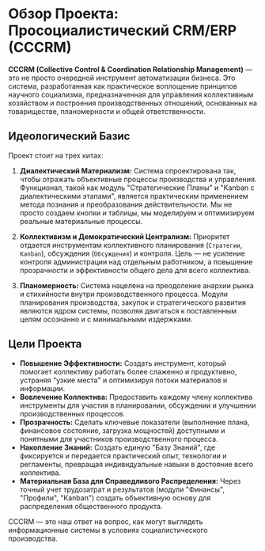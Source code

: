 # Обзор Проекта: Просоциалистический CRM/ERP (CCCRM)

**CCCRM (Collective Control & Coordination Relationship Management)** — это не просто очередной инструмент автоматизации бизнеса. Это система, разработанная как практическое воплощение принципов научного социализма, предназначенная для управления коллективным хозяйством и построения производственных отношений, основанных на товариществе, планомерности и общей ответственности.

## Идеологический Базис

Проект стоит на трех китах:

1.  **Диалектический Материализм:** Система спроектирована так, чтобы отражать объективные процессы производства и управления. Функционал, такой как модуль "Стратегические Планы" и "Kanban с диалектическими этапами", является практическим применением метода познания и преобразования действительности. Мы не просто создаем кнопки и таблицы, мы моделируем и оптимизируем реальные материальные процессы.

2.  **Коллективизм и Демократический Централизм:** Приоритет отдается инструментам коллективного планирования (`Стратегии`, `Kanban`), обсуждения (`Обсуждения`) и контроля. Цель — не усиление контроля администрации над отдельным работником, а повышение прозрачности и эффективности общего дела для всего коллектива.

3.  **Планомерность:** Система нацелена на преодоление анархии рынка и стихийности внутри производственного процесса. Модули планирования производства, закупок и стратегического развития являются ядром системы, позволяя двигаться к поставленным целям осознанно и с минимальными издержками.

## Цели Проекта

*   **Повышение Эффективности:** Создать инструмент, который помогает коллективу работать более слаженно и продуктивно, устраняя "узкие места" и оптимизируя потоки материалов и информации.
*   **Вовлечение Коллектива:** Предоставить каждому члену коллектива инструменты для участия в планировании, обсуждении и улучшении производственных процессов.
*   **Прозрачность:** Сделать ключевые показатели (выполнение плана, финансовое состояние, загрузка мощностей) доступными и понятными для участников производственного процесса.
*   **Накопление Знаний:** Создать единую "Базу Знаний", где фиксируется и передается практический опыт, технологии и регламенты, превращая индивидуальные навыки в достояние всего коллектива.
*   **Материальная База для Справедливого Распределения:** Через точный учет трудозатрат и результатов (модули "Финансы", "Профили", "Kanban") создать объективную основу для распределения общественного продукта.

CCCRM — это наш ответ на вопрос, как могут выглядеть информационные системы в условиях социалистического производства.